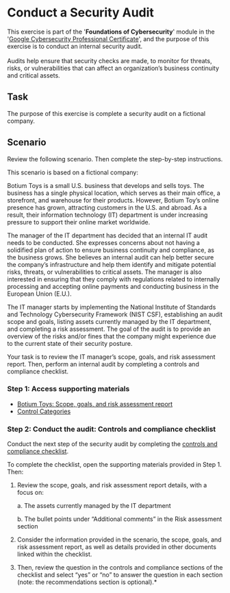 # Conduct a Security Audit

This exercise is part of the '**Foundations of Cybersecurity**' module in the '<a href="https://www.coursera.org/google-certificates/cybersecurity-certificate?network=g&utm_source=gg&creativeid=693701665321&matchtype=p&adgroupid=165119487572&gclid=Cj0KCQjwqdqvBhCPARIsANrmZhNXAt_8j18BwKrshjpWbrgJpCQfqPhGyrrYAAGAKKxGWwPNNPP4HwYaAoWqEALw_wcB&keyword=google%20cybersecurity%20professional%20certificate&utm_content=B2C&hide_mobile_promo=&utm_campaign=B2C_APAC_Google_FTCOF_Cybersecurity_Google_Professional_Certificate_ArtE_Set_2_Mar_24&campaignid=21105066676&gad_source=1&devicemodel=&adpostion=&utm_medium=sem&device=c&redirected_from_description_page=true">Google Cybersecurity Professional Certificate</a>', and the purpose of this exercise is to conduct an internal security audit. 
<br><br>
Audits help ensure that security checks are made, to monitor for threats, risks, or vulnerabilities that can affect an organization’s business continuity and critical assets. 

## Task

The purpose of this exercise is complete a security audit on a fictional company.

## Scenario

Review the following scenario. Then complete the step-by-step instructions.

This scenario is based on a fictional company:

Botium Toys is a small U.S. business that develops and sells toys. The business has a single physical location, which serves as their main office, a storefront, and warehouse for their products. However, Botium Toy’s online presence has grown, attracting customers in the U.S. and abroad. As a result, their information technology (IT) department is under increasing pressure to support their online market worldwide. 

The manager of the IT department has decided that an internal IT audit needs to be conducted. She expresses concerns about not having a solidified plan of action to ensure business continuity and compliance, as the business grows. She believes an internal audit can help better secure the company’s infrastructure and help them identify and mitigate potential risks, threats, or vulnerabilities to critical assets. The manager is also interested in ensuring that they comply with regulations related to internally processing and accepting online payments and conducting business in the European Union (E.U.).   

The IT manager starts by implementing the National Institute of Standards and Technology Cybersecurity Framework (NIST CSF), establishing an audit scope and goals, listing assets currently managed by the IT department, and completing a risk assessment. The goal of the audit is to provide an overview of the risks and/or fines that the company might experience due to the current state of their security posture.

Your task is to review the IT manager’s scope, goals, and risk assessment report. Then, perform an internal audit by completing a controls and compliance checklist. 

### Step 1: Access supporting materials

+ <a href="https://github.com/andrewrodgers90/conduct_a_security_audit/blob/main/Botium_Toys_Scope_goals_and_risk_assessment_report.md">Botium Toys: Scope, goals, and risk assessment report</a>
+ <a href="https://github.com/andrewrodgers90/conduct_a_security_audit/blob/main/control_categories.md">Control Categories</a>

### Step 2: Conduct the audit: Controls and compliance checklist

Conduct the next step of the security audit by completing the <a href="https://github.com/andrewrodgers90/conduct_a_security_audit/blob/main/controls_and_compliance_checklist.md">controls and compliance checklist</a>. 

To complete the checklist, open the supporting materials provided in Step 1. Then:

1. Review the scope, goals, and risk assessment report details, with a focus on:

      a. The assets currently managed by the IT department

      b. The bullet points under “Additional comments” in the Risk assessment section

2. Consider the information provided in the scenario, the scope, goals, and risk assessment report, as well as details provided in other documents linked within the checklist. 

3. Then, review the question in the controls and compliance sections of the checklist and select “yes” or “no” to answer the question in each section (note: the recommendations section is optional).*
